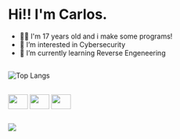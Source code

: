 # Hi!! I'm Carlos.

- 👨‍💻 I'm 17 years old and i make some programs!
- 👀 I’m interested in Cybersecurity
- 🌱 I’m currently learning Reverse Engeneering

##

![Top Langs](https://github-readme-stats.vercel.app/api/top-langs/?username=snlx22&layout=compact&theme=tokyonight)

##

<div style=display:inline;>
<img align="center" height="30" width="40" src="https://cdn.jsdelivr.net/gh/devicons/devicon@latest/icons/c/c-original.svg" /> 
  
<img align="center" height="30" width="40" src="https://cdn.jsdelivr.net/gh/devicons/devicon@latest/icons/python/python-original.svg" />

<img align="center" height="30" width="40" src="https://cdn.jsdelivr.net/gh/devicons/devicon@latest/icons/linux/linux-original.svg" />

</div>

##

<div style=display:inline;>
<img src="https://img.shields.io/badge/Kali_Linux-557C94?style=for-the-badge&logo=kali-linux&logoColor=white" target="_blank">
</div>
